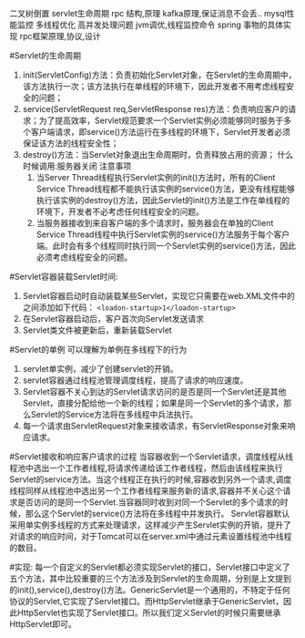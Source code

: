 二叉树倒置
servlet生命周期
rpc 结构,原理
kafka原理,保证消息不会丢..
mysql性能监控
多线程优化
高并发处理问题
jvm调优,线程监控命令
spring 事物的具体实现
rpc框架原理,协议,设计

#Servlet的生命周期
1. init(ServletConfig)方法：负责初始化Servlet对象，在Servlet的生命周期中，该方法执行一次；该方法执行在单线程的环境下，因此开发者不用考虑线程安全的问题；
2. service(ServletRequest req,ServletResponse res)方法：负责响应客户的请求；为了提高效率，Servlet规范要求一个Servlet实例必须能够同时服务于多个客户端请求，即service()方法运行在多线程的环境下，Servlet开发者必须保证该方法的线程安全性；
3. destroy()方法：当Servlet对象退出生命周期时，负责释放占用的资源；
    什么时候调用:服务器关闭
注意事项
    1. 当Server Thread线程执行Servlet实例的init()方法时，所有的Client Service Thread线程都不能执行该实例的service()方法，更没有线程能够执行该实例的destroy()方法，因此Servlet的init()方法是工作在单线程的环境下，开发者不必考虑任何线程安全的问题。
    2. 当服务器接收到来自客户端的多个请求时，服务器会在单独的Client Service Thread线程中执行Servlet实例的service()方法服务于每个客户端。此时会有多个线程同时执行同一个Servlet实例的service()方法，因此必须考虑线程安全的问题。

#Servlet容器装载Servlet时间:
1. Servlet容器启动时自动装载某些Servlet，实现它只需要在web.XML文件中的<Servlet></Servlet>之间添加如下代码：
    `<loadon-startup>1</loadon-startup> `
2. 在Servlet容器启动后，客户首次向Servlet发送请求
3. Servlet类文件被更新后，重新装载Servlet

#Servlet的单例
    可以理解为单例在多线程下的行为
1. servlet单实例，减少了创建servlet的开销。
2. servlet容器通过线程池管理调度线程，提高了请求的响应速度。
3. Servlet容器不关心到达的Servlet请求访问的是否是同一个Servlet还是其他Servlet，直接分配给他一个新的线程；如果是同一个Servlet的多个请求，那么Servlet的Service方法将在多线程中兵法执行。
4. 每一个请求由ServletRequest对象来接收请求，有ServletResponse对象来响应请求。

#Servlet接收和响应客户请求的过程
当容器收到一个Servlet请求，调度线程从线程池中选出一个工作者线程,将请求传递给该工作者线程，然后由该线程来执行Servlet的service方法。当这个线程正在执行的时候,容器收到另外一个请求,调度线程同样从线程池中选出另一个工作者线程来服务新的请求,容器并不关心这个请求是否访问的是同一个Servlet.当容器同时收到对同一个Servlet的多个请求的时候，那么这个Servlet的service()方法将在多线程中并发执行。 
Servlet容器默认采用单实例多线程的方式来处理请求，这样减少产生Servlet实例的开销，提升了对请求的响应时间，对于Tomcat可以在server.xml中通过<Connector>元素设置线程池中线程的数目。 

#实现:
每一个自定义的Servlet都必须实现Servlet的接口，Servlet接口中定义了五个方法，其中比较重要的三个方法涉及到Servlet的生命周期，分别是上文提到的init(),service(),destroy()方法。GenericServlet是一个通用的，不特定于任何协议的Servlet,它实现了Servlet接口。而HttpServlet继承于GenericServlet，因此HttpServlet也实现了Servlet接口。所以我们定义Servlet的时候只需要继承HttpServlet即可。